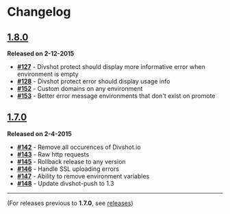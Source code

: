 # Changelog 

## [1.8.0](https://github.com/divshot/divshot-cli/issues?q=milestone%3A1.8)

**Released on 2-12-2015**

* **[#127](https://github.com/divshot/divshot-cli/issues/127)** - Divshot protect should display more informative error when environment is empty
* **[#128](https://github.com/divshot/divshot-cli/issues/128)** - Divshot protect error should display usage info
* **[#152](https://github.com/divshot/divshot-cli/issues/152)** - Custom domains on any environment
* **[#153](https://github.com/divshot/divshot-cli/issues/153)** - Better error message environments that don't exist on promote

## [1.7.0](https://github.com/divshot/divshot-cli/issues?q=milestone%3A1.7+is%3Aclosed)

**Released on 2-4-2015**

* **[#142](https://github.com/divshot/divshot-cli/issues/142)** - Remove all occurences of Divshot.io
* **[#143](https://github.com/divshot/divshot-cli/issues/143)** - Raw http requests
* **[#145](https://github.com/divshot/divshot-cli/issues/145)** - Rollback release to any version
* **[#146](https://github.com/divshot/divshot-cli/issues/146)** - Handle SSL uploading errors
* **[#147](https://github.com/divshot/divshot-cli/issues/147)** - Ability to remove environment variables
* **[#148](https://github.com/divshot/divshot-cli/issues/148)** - Update divshot-push to 1.3

* * *

(For releases previous to **1.7.0**, see [releases](https://github.com/divshot/divshot-cli/releases))
